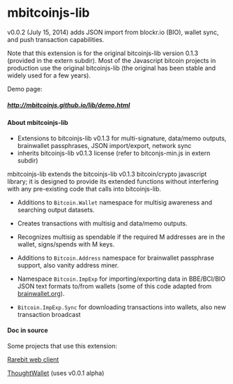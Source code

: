 mbitcoinjs-lib
===

v0.0.2 (July 15, 2014) adds JSON import from blockr.io (BIO), wallet sync, and push transaction capabilities.

Note that this extension is for the original bitcoinjs-lib version 0.1.3 (provided in the extern subdir).  Most of the Javascript bitcoin projects in production use the original bitcoinjs-lib (the original has been stable and widely used for a few years).

Demo page: <h5><a href="http://mbitcoinjs.github.io/lib/demo.html">http://mbitcoinjs.github.io/lib/demo.html</a></h5>


<h4>About mbitcoinjs-lib</h4>

 - Extensions to bitcoinjs-lib v0.1.3 for multi-signature, data/memo outputs, brainwallet passphrases, JSON import/export, network sync
 - inherits bitcoinjs-lib v0.1.3 license (refer to bitconjs-min.js in extern subdir)

mbitcoinjs-lib extends the bitcoinjs-lib v0.1.3 bitcoin/crypto javascript library; it is designed to provide its extended functions without interfering with any pre-existing code that calls into bitcoinjs-lib.

- Additions to <code>Bitcoin.Wallet</code> namespace for multisig awareness and searching output datasets.

- Creates transactions with multisig and data/memo outputs.

- Recognizes multisig as spendable if the required M addresses are in the wallet, signs/spends with M keys. 
    
- Additions to <code>Bitcoin.Address</code> namespace for brainwallet passphrase support, also vanity address miner.

- Namespace <code>Bitcoin.ImpExp</code> for importing/exporting data in BBE/BCI/BIO JSON text formats to/from wallets (some of this code adapted from <a href="http://brainwallet.org">brainwallet.org</a>).

- <code>Bitcoin.ImpExp.Sync</code> for downloading transactions into wallets, also new transaction broadcast



<h4>Doc in source</h4>


Some projects that use this extension: 

<a href="http://rarebit.github.io/project/client/web1">Rarebit web client</a>

<a href="http://thoughtwallet.github.io/wallet/">ThoughtWallet</a> (uses v0.0.1 alpha)
